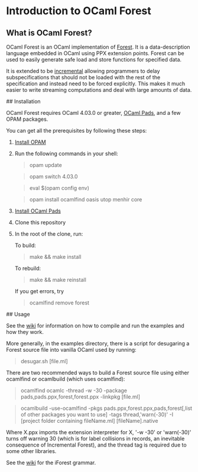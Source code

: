 # Introduction to OCaml Forest

## What is OCaml Forest?

OCaml Forest is an OCaml implementation of [Forest][forestproj]. It is
a data-description language embedded in OCaml using PPX extension
points. Forest can be used to easily generate safe load and store
functions for specified data.

It is extended to be [incremental][iForest] allowing programmers to
delay subspecifications that should not be loaded with the rest of
the specification and instead need to be forced explicitly. This makes
it much easier to write streaming computations and deal with large
amounts of data.

<a name="install"/>
## Installation

OCaml Forest requires OCaml 4.03.0 or greater, [OCaml Pads][opads],
and a few OPAM packages.

You can get all the prerequisites by following these steps:

1. [Install OPAM][opamInstall]
2. Run the following commands in your shell:

   > opam update

   > opam switch 4.03.0

   > eval $(opam config env)

   > opam install ocamlfind oasis utop menhir core

3. [Install OCaml Pads][opadsInstall]
4. Clone this repository
5. In the root of the clone, run:

   To build:

   > make && make install

   To rebuild:

   > make && make reinstall

   If you get errors, try

   > ocamlfind remove forest

<a name="usage"/>
## Usage

See the [wiki][wikiEx] for information on how to compile and run the
examples and how they work.

More generally, in the examples directory, there is a script for
desugaring a Forest source file into vanilla OCaml used by running:

> desugar.sh [file.ml]

There are two recommended ways to build a Forest source file using
either ocamlfind or ocamlbuild (which uses ocamlfind):

> ocamlfind ocamlc -thread -w -30 -package pads,pads.ppx,forest,forest.ppx -linkpkg [file.ml]

> ocamlbuild -use-ocamlfind -pkgs
  pads.ppx,forest.ppx,pads,forest[,list of other packages you want to
  use] -tags thread,'warn(-30)' -I [project folder containing
  fileName.ml] [fileName].native
  
Where X.ppx imports the extension interpreter for X, '-w -30' or
'warn(-30)' turns off warning 30 (which is for label collisions in
records, an inevitable consequence of Incremental Forest), and the
thread tag is required due to some other libraries.
  
See the [wiki][wikiGrammar] for the iForest grammar.

[forestproj]: http://forestproj.org/ "Forest Project"
[opads]: https://github.com/padsproj/opads "OCaml Pads Repository"
[opadsInstall]: https://github.com/padsproj/opads#install "Installing OCaml Pads"
[iForest]:
http://www.cs.cornell.edu/~dilorenzo/docs/incremental-forest.pdf
"Incremental Forest Paper"
[opamInstall]: https://opam.ocaml.org/doc/Install.html
"How to install OPAM"
[wikiEx]:
https://github.com/padsproj/oforest/wiki/Getting-Started-with-iForest#examples
"Incremental Forest Examples"
[wikiGrammar]:
https://github.com/padsproj/oforest/wiki/Getting-Started-with-iForest#grammar
"Incremental Forest Grammar"